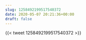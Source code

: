 ```yaml
---
slug: 1258492199517540372
date: 2020-05-07 20:21:36+00:00
draft: false
---
```


{{< tweet 1258492199517540372 >}}
